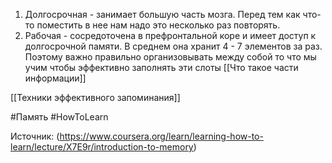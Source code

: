 1. Долгосрочная - занимает большую часть мозга. Перед тем как что-то поместить в нее нам надо это несколько раз повторять.
2. Рабочая - сосредоточена в префронтальной коре и имеет доступ к долгосрочной памяти. В среднем она хранит 4 - 7 элементов за раз. Поэтому важно правильно организовывать между собой то что мы учим чтобы эффективно заполнять эти слоты [[Что такое части информации]]

[[Техники эффективного запоминания]]


#Память #HowToLearn

Источник: (https://www.coursera.org/learn/learning-how-to-learn/lecture/X7E9r/introduction-to-memory)